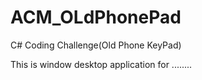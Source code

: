# ACM_OLdPhonePad
C# Coding Challenge(Old Phone KeyPad)

This is window desktop application for ........


